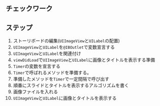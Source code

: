## チェックワーク

## ステップ
1. ストーリボードの編集(`UIImageView`と`UILabel`の配置)
2. `UIImageView`と`UILabel`を`@IBOutlet`で変数宣言する
3. `UIImageView`と`UILabel`を関連付け
4. `viewDidLoad`で`UIImageView`と`UILabel`に画像とタイトルを表示する準備
4. `Timer`の変数を宣言する
5. `Timer`で呼ばれるメソッドを準備する。
6. 準備したメソッドを`Timer`で一定間隔で呼び出す
7. 順番にスライドとタイトルを表示するアルゴリズムを書く
8. 画像ファイルを入れる
9. `UIImageView`と`UILabel`に画像とタイトルを表示する
